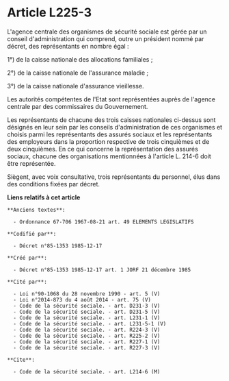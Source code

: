 # Article L225-3

L'agence centrale des organismes de sécurité sociale est gérée par un conseil d'administration qui comprend, outre un
président nommé par décret, des représentants en nombre égal   : 

1°) de la caisse nationale des allocations familiales ; 

2°) de la caisse nationale de l'assurance maladie ; 

3°) de la caisse nationale d'assurance vieillesse. 

Les autorités compétentes de l'Etat sont représentées auprès de l'agence centrale par des commissaires du Gouvernement. 

Les représentants de chacune des trois caisses nationales ci-dessus sont désignés en leur sein par les conseils
d'administration de ces organismes et choisis parmi les représentants des assurés sociaux et les représentants des employeurs
dans la proportion respective de trois cinquièmes et de deux cinquièmes. En ce qui concerne la représentation des assurés
sociaux, chacune des organisations mentionnées à l'article L. 214-6 doit être représentée. 

Siègent, avec voix consultative, trois représentants du personnel, élus dans des conditions fixées par décret.

**Liens relatifs à cet article**

	**Anciens textes**:

	  - Ordonnance 67-706 1967-08-21 art. 49 ELEMENTS LEGISLATIFS

	**Codifié par**:

	  - Décret n°85-1353 1985-12-17

	**Créé par**:

	  - Décret n°85-1353 1985-12-17 art. 1 JORF 21 décembre 1985

	**Cité par**:

	  - Loi n°90-1068 du 28 novembre 1990 - art. 5 (V)
	  - Loi n°2014-873 du 4 août 2014 - art. 75 (V)
	  - Code de la sécurité sociale. - art. D231-3 (V)
	  - Code de la sécurité sociale. - art. D231-5 (V)
	  - Code de la sécurité sociale. - art. L231-1 (V)
	  - Code de la sécurité sociale. - art. L231-5-1 (V)
	  - Code de la sécurité sociale. - art. R224-3 (V)
	  - Code de la sécurité sociale. - art. R225-2 (V)
	  - Code de la sécurité sociale. - art. R227-1 (V)
	  - Code de la sécurité sociale. - art. R227-3 (V)

	**Cite**:

	  - Code de la sécurité sociale. - art. L214-6 (M)

